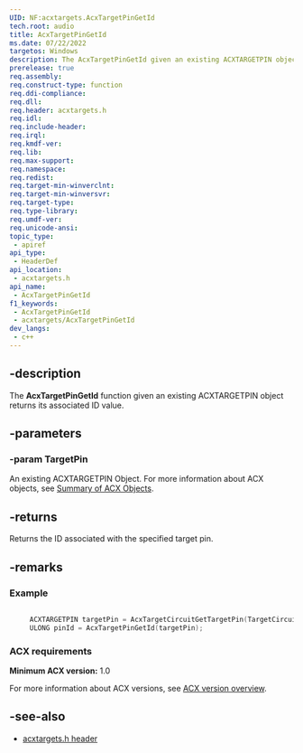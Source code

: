 ```yaml
---
UID: NF:acxtargets.AcxTargetPinGetId
tech.root: audio
title: AcxTargetPinGetId
ms.date: 07/22/2022
targetos: Windows
description: The AcxTargetPinGetId given an existing ACXTARGETPIN object returns its associated ID value.
prerelease: true
req.assembly: 
req.construct-type: function
req.ddi-compliance: 
req.dll: 
req.header: acxtargets.h
req.idl: 
req.include-header: 
req.irql: 
req.kmdf-ver: 
req.lib: 
req.max-support: 
req.namespace: 
req.redist: 
req.target-min-winverclnt: 
req.target-min-winversvr: 
req.target-type: 
req.type-library: 
req.umdf-ver: 
req.unicode-ansi: 
topic_type:
 - apiref
api_type:
 - HeaderDef
api_location:
 - acxtargets.h
api_name:
 - AcxTargetPinGetId
f1_keywords:
 - AcxTargetPinGetId
 - acxtargets/AcxTargetPinGetId
dev_langs:
 - c++
---
```


## -description

The **AcxTargetPinGetId** function given an existing ACXTARGETPIN object returns its associated ID value.

## -parameters

### -param TargetPin

An existing ACXTARGETPIN Object. For more information about ACX objects, see [Summary of ACX Objects](/windows-hardware/drivers/audio/acx-summary-of-objects).

## -returns

Returns the ID associated with the specified target pin.

## -remarks

### Example

```cpp

     ACXTARGETPIN targetPin = AcxTargetCircuitGetTargetPin(TargetCircuit, pinIndex);
     ULONG pinId = AcxTargetPinGetId(targetPin);

```

### ACX requirements

**Minimum ACX version:** 1.0

For more information about ACX versions, see [ACX version overview](/windows-hardware/drivers/audio/acx-version-overview).

## -see-also

- [acxtargets.h header](index.md)
 
